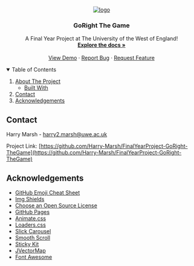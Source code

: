<!-- PROJECT LOGO -->
<br />
<p align="center">
  <a href="https://github.com/Harry-Marsh/FinalYearProject-PythonPractice-TheGame/">
    <img src="Images/R80b4a786cb001d02c300e1aed0f59d36 .png" alt="logo">
  </a>

  <h3 align="center">GoRight The Game</h3>

  <p align="center">
    A Final Year Project at The University of the West of England!
    <br />
    <a href="https://github.com/Harry-Marsh/FinalYearProject-GoRight-TheGame"><strong>Explore the docs »</strong></a>
    <br />
    <br />
    <a href="https://github.com/othneildrew/Best-README-Template">View Demo</a>
    ·
    <a href="https://github.com/othneildrew/Best-README-Template/issues">Report Bug</a>
    ·
    <a href="https://github.com/othneildrew/Best-README-Template/issues">Request Feature</a>
  </p>
</p>



<!-- TABLE OF CONTENTS -->
<details open="open">
  <summary>Table of Contents</summary>
  <ol>
    <li>
      <a href="#about-the-project">About The Project</a>
      <ul>
        <li><a href="#built-with">Built With</a></li>
      </ul>
    </li>
    <li><a href="#contact">Contact</a></li>
    <li><a href="#acknowledgements">Acknowledgements</a></li
    
  </ol>
 
 
</details>


<!-- CONTACT -->
## Contact

Harry Marsh - harry2.marsh@uwe.ac.uk

Project Link: [https://github.com/Harry-Marsh/FinalYearProject-GoRight-TheGame](https://github.com/Harry-Marsh/FinalYearProject-GoRight-TheGame)



<!-- ACKNOWLEDGEMENTS -->
## Acknowledgements
* [GitHub Emoji Cheat Sheet](https://www.webpagefx.com/tools/emoji-cheat-sheet)
* [Img Shields](https://shields.io)
* [Choose an Open Source License](https://choosealicense.com)
* [GitHub Pages](https://pages.github.com)
* [Animate.css](https://daneden.github.io/animate.css)
* [Loaders.css](https://connoratherton.com/loaders)
* [Slick Carousel](https://kenwheeler.github.io/slick)
* [Smooth Scroll](https://github.com/cferdinandi/smooth-scroll)
* [Sticky Kit](http://leafo.net/sticky-kit)
* [JVectorMap](http://jvectormap.com)
* [Font Awesome](https://fontawesome.com)
